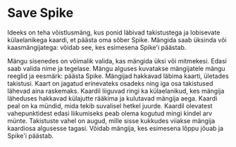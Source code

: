 # Save Spike

Ideeks on teha võistlusmäng, kus ponid läbivad takistustega ja lobisevate külaelanikega kaardi, et päästa oma sõber Spike. Mängida saab üksinda või kaasmängijatega: võidab see, kes esimesena Spike'i päästab.

Mängu sisenedes on võimalik valida, kas mängida üksi või mitmekesi. Edasi saab valida nime ja tegelase. Mängu alguses kuvatakse mängijatele mängu reeglid ja eesmärk: päästa Spike. Mängijad hakkavad läbima kaarti, ületades takistusi. Kaart on jagatud erinevateks osadeks ning iga osa takistused lähevad aina raskemaks. Kaardil liiguvad ringi ka külaelanikud, kes mängija läheduses hakkavad külajutte rääkima ja kulutavad mängija aega. Kaardi peal on ka mündid, mida tekib suvalisel hetkel juurde. Kaardil olevatest vahepunktidest edasi liikumiseks peab olema kogutud mingi kindel arv münte. Takistuste vahel on augud, mille sisse kukkudes viiakse mängija kaardiosa algusesse tagasi. Võidab mängija, kes esimesena lõppu jõuab ja Spike'i päästab.